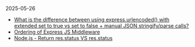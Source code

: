 


2025-05-26
- [What is the difference between using express.urlencoded() with extended set to true vs set to false + manual JSON stringify/parse calls?](https://stackoverflow.com/questions/78736609/what-is-the-difference-between-using-express-urlencoded-with-extended-set-to-t/79638718#79638718
)
- [Ordering of Express JS Middleware](https://stackoverflow.com/questions/60331843/ordering-of-express-js-middleware/79638627#79638627
)
- [Node.js - Return res.status VS res.status](https://stackoverflow.com/questions/52919585/node-js-return-res-status-vs-res-status/79638535#79638535)
